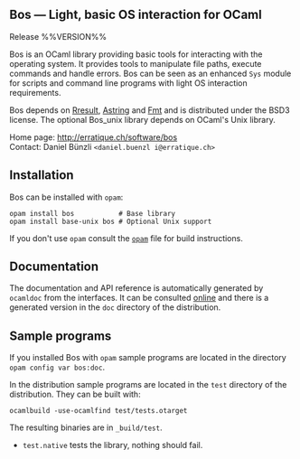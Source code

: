 Bos — Light, basic OS interaction for OCaml
-------------------------------------------------------------------------------
Release %%VERSION%%

Bos is an OCaml library providing basic tools for interacting with the
operating system. It provides tools to manipulate file paths,
execute commands and handle errors. Bos can be seen as an enhanced
`Sys` module for scripts and command line programs with light OS
interaction requirements. 

Bos depends on [Rresult][1], [Astring][2] and [Fmt][3] and is
distributed under the BSD3 license. The optional Bos_unix library
depends on OCaml's Unix library.

[1]: http://erratique.ch/software/rresult
[2]: http://erratique.ch/software/astring
[3]: http://erratique.ch/software/fmt

Home page: http://erratique.ch/software/bos  
Contact: Daniel Bünzli `<daniel.buenzl i@erratique.ch>`

## Installation

Bos can be installed with `opam`:

    opam install bos           # Base library
    opam install base-unix bos # Optional Unix support

If you don't use `opam` consult the [`opam`](opam) file for build
instructions.

## Documentation

The documentation and API reference is automatically generated by
`ocamldoc` from the interfaces. It can be consulted [online][5]
and there is a generated version in the `doc` directory of the
distribution.

[5]: http://erratique.ch/software/bos/doc/


## Sample programs

If you installed Bos with `opam` sample programs are located in
the directory `opam config var bos:doc`.

In the distribution sample programs are located in the `test`
directory of the distribution. They can be built with:

    ocamlbuild -use-ocamlfind test/tests.otarget

The resulting binaries are in `_build/test`.

- `test.native` tests the library, nothing should fail.
